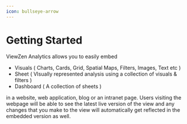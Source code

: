 ```yaml
---
icon: bullseye-arrow
---
```


# Getting Started

ViewZen Analytics allows you to easily embed

* Visuals ( Charts, Cards, Grid, Spatial Maps, Filters, Images, Text etc )
* Sheet ( VIsually represented analysis using a collection of visuals & filters )
* Dashboard ( A collection of sheets )

in a website, web application, blog or an intranet page. Users visiting the webpage will be able to see the latest live version of the view and any changes that you make to the view will automatically get reflected in the embedded version as well.
